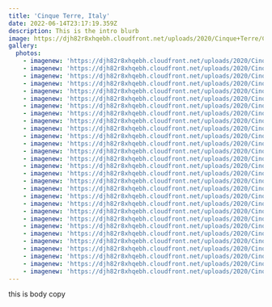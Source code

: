 ```yaml
---
title: 'Cinque Terre, Italy'
date: 2022-06-14T23:17:19.359Z
description: This is the intro blurb
image: https://djh82r8xhqebh.cloudfront.net/uploads/2020/Cinque+Terre/Cinque+Terre+Blog/CinqueTerreBlog-1.jpg
gallery:
  photos:
    - imagenew: 'https://djh82r8xhqebh.cloudfront.net/uploads/2020/Cinque+Terre/Cinque+Terre+Blog/CinqueTerreBlog-1.jpg'
    - imagenew: 'https://djh82r8xhqebh.cloudfront.net/uploads/2020/Cinque+Terre/Cinque+Terre+Blog/CinqueTerreBlog-2.jpg'
    - imagenew: 'https://djh82r8xhqebh.cloudfront.net/uploads/2020/Cinque+Terre/Cinque+Terre+Blog/CinqueTerreBlog-2.jpg'
    - imagenew: 'https://djh82r8xhqebh.cloudfront.net/uploads/2020/Cinque+Terre/Cinque+Terre+Blog/CinqueTerreBlog-2.jpg'
    - imagenew: 'https://djh82r8xhqebh.cloudfront.net/uploads/2020/Cinque+Terre/Cinque+Terre+Blog/CinqueTerreBlog-2.jpg'
    - imagenew: 'https://djh82r8xhqebh.cloudfront.net/uploads/2020/Cinque+Terre/Cinque+Terre+Blog/CinqueTerreBlog-1.jpg'
    - imagenew: 'https://djh82r8xhqebh.cloudfront.net/uploads/2020/Cinque+Terre/Cinque+Terre+Blog/CinqueTerreBlog-2.jpg'
    - imagenew: 'https://djh82r8xhqebh.cloudfront.net/uploads/2020/Cinque+Terre/Cinque+Terre+Blog/CinqueTerreBlog-2.jpg'
    - imagenew: 'https://djh82r8xhqebh.cloudfront.net/uploads/2020/Cinque+Terre/Cinque+Terre+Blog/CinqueTerreBlog-2.jpg'
    - imagenew: 'https://djh82r8xhqebh.cloudfront.net/uploads/2020/Cinque+Terre/Cinque+Terre+Blog/CinqueTerreBlog-2.jpg'
    - imagenew: 'https://djh82r8xhqebh.cloudfront.net/uploads/2020/Cinque+Terre/Cinque+Terre+Blog/CinqueTerreBlog-1.jpg'
    - imagenew: 'https://djh82r8xhqebh.cloudfront.net/uploads/2020/Cinque+Terre/Cinque+Terre+Blog/CinqueTerreBlog-2.jpg'
    - imagenew: 'https://djh82r8xhqebh.cloudfront.net/uploads/2020/Cinque+Terre/Cinque+Terre+Blog/CinqueTerreBlog-2.jpg'
    - imagenew: 'https://djh82r8xhqebh.cloudfront.net/uploads/2020/Cinque+Terre/Cinque+Terre+Blog/CinqueTerreBlog-2.jpg'
    - imagenew: 'https://djh82r8xhqebh.cloudfront.net/uploads/2020/Cinque+Terre/Cinque+Terre+Blog/CinqueTerreBlog-2.jpg'
    - imagenew: 'https://djh82r8xhqebh.cloudfront.net/uploads/2020/Cinque+Terre/Cinque+Terre+Blog/CinqueTerreBlog-1.jpg'
    - imagenew: 'https://djh82r8xhqebh.cloudfront.net/uploads/2020/Cinque+Terre/Cinque+Terre+Blog/CinqueTerreBlog-2.jpg'
    - imagenew: 'https://djh82r8xhqebh.cloudfront.net/uploads/2020/Cinque+Terre/Cinque+Terre+Blog/CinqueTerreBlog-2.jpg'
    - imagenew: 'https://djh82r8xhqebh.cloudfront.net/uploads/2020/Cinque+Terre/Cinque+Terre+Blog/CinqueTerreBlog-2.jpg'
    - imagenew: 'https://djh82r8xhqebh.cloudfront.net/uploads/2020/Cinque+Terre/Cinque+Terre+Blog/CinqueTerreBlog-2.jpg'
    - imagenew: 'https://djh82r8xhqebh.cloudfront.net/uploads/2020/Cinque+Terre/Cinque+Terre+Blog/CinqueTerreBlog-1.jpg'
    - imagenew: 'https://djh82r8xhqebh.cloudfront.net/uploads/2020/Cinque+Terre/Cinque+Terre+Blog/CinqueTerreBlog-2.jpg'
    - imagenew: 'https://djh82r8xhqebh.cloudfront.net/uploads/2020/Cinque+Terre/Cinque+Terre+Blog/CinqueTerreBlog-2.jpg'
    - imagenew: 'https://djh82r8xhqebh.cloudfront.net/uploads/2020/Cinque+Terre/Cinque+Terre+Blog/CinqueTerreBlog-2.jpg'
    - imagenew: 'https://djh82r8xhqebh.cloudfront.net/uploads/2020/Cinque+Terre/Cinque+Terre+Blog/CinqueTerreBlog-2.jpg'
    - imagenew: 'https://djh82r8xhqebh.cloudfront.net/uploads/2020/Cinque+Terre/Cinque+Terre+Blog/CinqueTerreBlog-1.jpg'
    - imagenew: 'https://djh82r8xhqebh.cloudfront.net/uploads/2020/Cinque+Terre/Cinque+Terre+Blog/CinqueTerreBlog-2.jpg'
    - imagenew: 'https://djh82r8xhqebh.cloudfront.net/uploads/2020/Cinque+Terre/Cinque+Terre+Blog/CinqueTerreBlog-2.jpg'
    - imagenew: 'https://djh82r8xhqebh.cloudfront.net/uploads/2020/Cinque+Terre/Cinque+Terre+Blog/CinqueTerreBlog-2.jpg'
---
```

this is body copy
